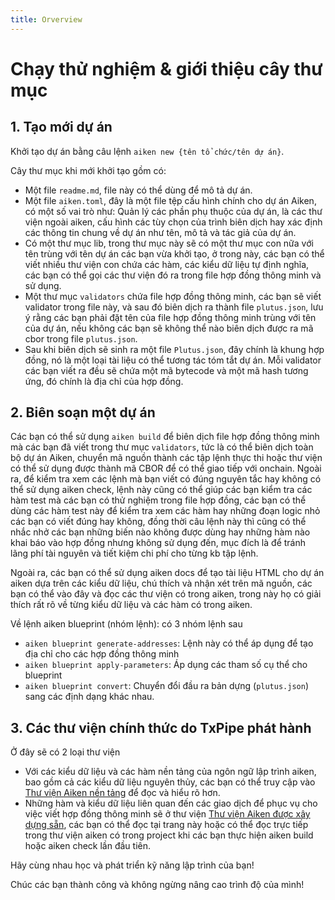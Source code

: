 ```yaml
---
title: Orverview
---
```


# Chạy thử nghiệm & giới thiệu cây thư mục

## 1. Tạo mới dự án

Khởi tạo dự án bằng câu lệnh `aiken new {tên tổ chức/tên dự án}`.

Cây thư mục khi mới khởi tạo gồm có:

- Một file `readme.md`, file này có thể dùng để mô tả dự án.
- Một file `aiken.toml`, đây là một file tệp cấu hình chính cho dự án Aiken, có
  một số vai trò như: Quản lý các phần phụ thuộc của dự án, là các thư viện
  ngoài aiken, cấu hình các tùy chọn của trình biên dịch hay xác định các thông
  tin chung về dự án như tên, mô tả và tác giả của dự án.
- Có một thư mục lib, trong thư mục này sẽ có một thư mục con nữa với tên trùng
  với tên dự án các bạn vừa khởi tạo, ở trong này, các bạn có thể viết nhiều thư
  viện con chứa các hàm, các kiểu dữ liệu tự định nghĩa, các bạn có thể gọi các
  thư viện đó ra trong file hợp đồng thông minh và sử dụng.
- Một thư mục `validators` chứa file hợp đồng thông minh, các bạn sẽ viết
  validator trong file này, và sau đó biên dịch ra thành file `plutus.json`, lưu
  ý rằng các bạn phải đặt tên của file hợp đồng thông minh trùng với tên của dự
  án, nếu không các bạn sẽ không thể nào biên dịch được ra mã cbor trong file
  `plutus.json`.
- Sau khi biên dịch sẽ sinh ra một file `Plutus.json`, đây chính là khung hợp
  đồng, nó là một loại tài liệu có thể tương tác tóm tắt dự án. Mỗi validator
  các bạn viết ra đều sẽ chứa một mã bytecode và một mã hash tương ứng, đó chính
  là địa chỉ của hợp đồng.

## 2. Biên soạn một dự án

Các bạn có thể sử dụng `aiken build` để biên dịch file hợp đồng thông minh mà
các bạn đã viết trong thư mục `validators`, tức là có thể biên dịch toàn bộ dự
án Aiken, chuyển mã nguồn thành các tập lệnh thực thi hoặc thư viện có thể sử
dụng được thành mã CBOR để có thể giao tiếp với onchain. Ngoài ra, để kiểm tra
xem các lệnh mà bạn viết có đúng nguyên tắc hay không có thể sử dụng aiken
check, lệnh này cũng có thể giúp các bạn kiểm tra các hàm test mà các bạn có thử
nghiệm trong file hợp đồng, các bạn có thể dùng các hàm test này để kiểm tra xem
các hàm hay những đoạn logic nhỏ các bạn có viết đúng hay không, đồng thời câu
lệnh này thì cũng có thể nhắc nhở các bạn những biến nào không được dùng hay
những hàm nào khai báo vào hợp đồng nhưng không sử dụng đến, mục đích là để
tránh lãng phí tài nguyên và tiết kiệm chi phí cho từng kb tập lệnh.

Ngoài ra, các bạn có thể sử dụng aiken docs để tạo tài liệu HTML cho dự án aiken
dựa trên các kiểu dữ liệu, chú thích và nhận xét trên mã nguồn, các bạn có thể
vào đây và đọc các thư viện có trong aiken, trong này họ có giải thích rất rõ về
từng kiểu dữ liệu và các hàm có trong aiken.

Về lệnh aiken blueprint (nhóm lệnh): có 3 nhóm lệnh sau

- `aiken blueprint generate-addresses`: Lệnh này có thể áp dụng để tạo địa chỉ
  cho các hợp đồng thông minh
- `aiken blueprint apply-parameters`: Áp dụng các tham số cụ thể cho blueprint
- `aiken blueprint convert`: Chuyển đổi đầu ra bản dựng (`plutus.json`) sang các
  định dạng khác nhau.

## 3. Các thư viện chính thức do TxPipe phát hành

Ở đây sẽ có 2 loại thư viện

- Với các kiểu dữ liệu và các hàm nền tảng của ngôn ngữ lập trình aiken, bao gồm
  cả các kiểu dữ liệu nguyên thủy, các bạn có thể truy cập vào
  [Thư viện Aiken nền tảng](https://aiken-lang.github.io/prelude/aiken.html) để
  đọc và hiểu rõ hơn.
- Những hàm và kiểu dữ liệu liên quan đến các giao dịch để phục vụ cho việc viết
  hợp đồng thông minh sẽ ở thư viện [Thư viện Aiken được xây dựng sẵn](https://aiken-lang.github.io/stdlib/), các
  bạn có thể đọc tại trang này hoặc có thể đọc trực tiếp trong thư viện aiken có
  trong project khi các bạn thực hiện aiken build hoặc aiken check lần đầu tiên.

Hãy cùng nhau học và phát triển kỹ năng lập trình của bạn!

Chúc các bạn thành công và không ngừng nâng cao trình độ của mình!
